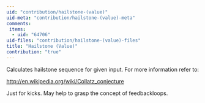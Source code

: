 ```yaml
---
uid: "contribution/hailstone-(value)"
uid-meta: "contribution/hailstone-(value)-meta"
comments: 
 items: 
  - uid: "64706"
uid-files: "contribution/hailstone-(value)-files"
title: "Hailstone (Value)"
contribution: "true"
---
```


Calculates hailstone sequence for given input. For more information refer to:

<http://en.wikipedia.org/wiki/Collatz_conjecture>

Just for kicks. May help to grasp the concept of feedbackloops.